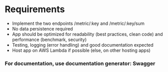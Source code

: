 # Requirements
- Implement the two endpoints /metric/:key and /metric/:key/sum
- No data persistence required
- App should be optimized for readability (best practices, clean code) and performance (benchmark, security)
- Testing, logging (error handling) and good documentation expected
- Host app on AWS Lambda if possible (else, on other hosting apps)

### For documentation, use documentation generator: Swagger